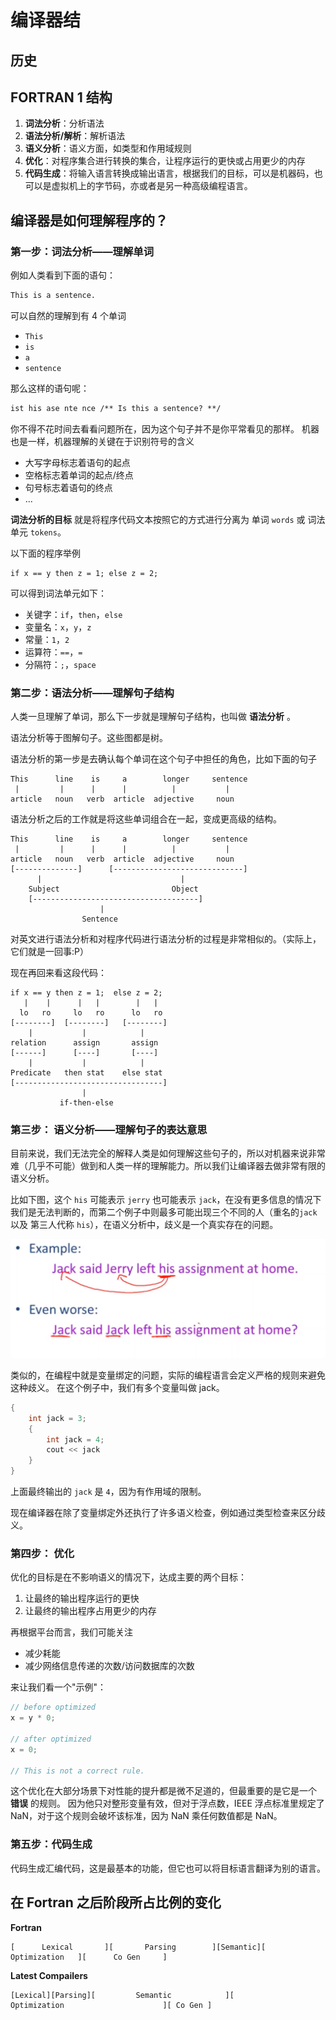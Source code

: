 # 编译器结

## 历史

## FORTRAN 1 结构

1. **词法分析**：分析语法
2. **语法分析/解析**：解析语法
3. **语义分析**：语义方面，如类型和作用域规则
4. **优化**：对程序集合进行转换的集合，让程序运行的更快或占用更少的内存
5. **代码生成**：将输入语言转换成输出语言，根据我们的目标，可以是机器码，也可以是虚拟机上的字节码，亦或者是另一种高级编程语言。

## 编译器是如何理解程序的？

### 第一步：词法分析——理解单词

例如人类看到下面的语句：

```html
This is a sentence.
```

可以自然的理解到有 4 个单词

- `This`
- `is`
- `a`
- `sentence`

那么这样的语句呢：

```html
ist his ase nte nce /** Is this a sentence? **/
```

你不得不花时间去看看问题所在，因为这个句子并不是你平常看见的那样。
机器也是一样，机器理解的关键在于识别符号的含义

- 大写字母标志着语句的起点
- 空格标志着单词的起点/终点
- 句号标志着语句的终点
- ...

**词法分析的目标** 就是将程序代码文本按照它的方式进行分离为 单词 `words` 或 词法单元 `tokens`。

以下面的程序举例

```
if x == y then z = 1; else z = 2;
```

可以得到词法单元如下：

- 关键字：`if`，`then`，`else`
- 变量名：`x`，`y`，`z`
- 常量：`1`，`2`
- 运算符：`==`，`=`
- 分隔符：`;`，`space`

### 第二步：语法分析——理解句子结构

人类一旦理解了单词，那么下一步就是理解句子结构，也叫做 **语法分析** 。

语法分析等于图解句子。这些图都是树。

语法分析的第一步是去确认每个单词在这个句子中担任的角色，比如下面的句子

```
This      line    is     a        longer     sentence
 |         |      |      |          |           |
article   noun   verb  article  adjective     noun
```

语法分析之后的工作就是将这些单词组合在一起，变成更高级的结构。

```
This      line    is     a        longer     sentence
 |         |      |      |          |           |
article   noun   verb  article  adjective     noun
[--------------]      [-----------------------------]
      |                               |
    Subject                         Object
    [-------------------------------------]
                    |
                Sentence
```

对英文进行语法分析和对程序代码进行语法分析的过程是非常相似的。（实际上，它们就是一回事:P）

现在再回来看这段代码：

```
if x == y then z = 1;  else z = 2;
   |    |      |   |        |   |
  lo   ro     lo   ro      lo   ro
[--------]  [--------]   [--------]
    |           |            |
relation      assign       assign
[------]      [----]       [----]
    |           |            |
Predicate   then stat    else stat
[---------------------------------]
                |
           if-then-else
```

### 第三步： 语义分析——理解句子的表达意思

目前来说，我们无法完全的解释人类是如何理解这些句子的，所以对机器来说非常难（几乎不可能）做到和人类一样的理解能力。所以我们让编译器去做非常有限的语义分析。

比如下图，这个 `his` 可能表示 `jerry` 也可能表示 `jack`，在没有更多信息的情况下我们是无法判断的，而第二个例子中则最多可能出现三个不同的人（重名的`jack` 以及 第三人代称 `his`），在语义分析中，歧义是一个真实存在的问题。

![difficult-semantic-analysis](/resources/compiler-theory-difficult-semantic-analysis.png)

类似的，在编程中就是变量绑定的问题，实际的编程语言会定义严格的规则来避免这种歧义。
在这个例子中，我们有多个变量叫做 jack。

```c
{
    int jack = 3;
    {
        int jack = 4;
        cout << jack
    }
}
```

上面最终输出的 `jack` 是 `4`，因为有作用域的限制。

现在编译器在除了变量绑定外还执行了许多语义检查，例如通过类型检查来区分歧义。

### 第四步： 优化

优化的目标是在不影响语义的情况下，达成主要的两个目标：

1. 让最终的输出程序运行的更快
2. 让最终的输出程序占用更少的内存

再根据平台而言，我们可能关注

- 减少耗能
- 减少网络信息传递的次数/访问数据库的次数

来让我们看一个"示例"：

```javascript
// before optimized
x = y * 0;

// after optimized
x = 0;

// This is not a correct rule.
```

这个优化在大部分场景下对性能的提升都是微不足道的，但最重要的是它是一个 **错误** 的规则。
因为他只对整形变量有效，但对于浮点数，IEEE 浮点标准里规定了 NaN，对于这个规则会破坏该标准，因为 NaN 乘任何数值都是 NaN。

### 第五步：代码生成

代码生成汇编代码，这是最基本的功能，但它也可以将目标语言翻译为别的语言。

## 在 Fortran 之后阶段所占比例的变化

**Fortran**

```
[      Lexical       ][       Parsing        ][Semantic][   Optimization   ][      Co Gen     ]
```

**Latest Compailers**

```
[Lexical][Parsing][         Semantic            ][                      Optimization                      ][ Co Gen ]
```

